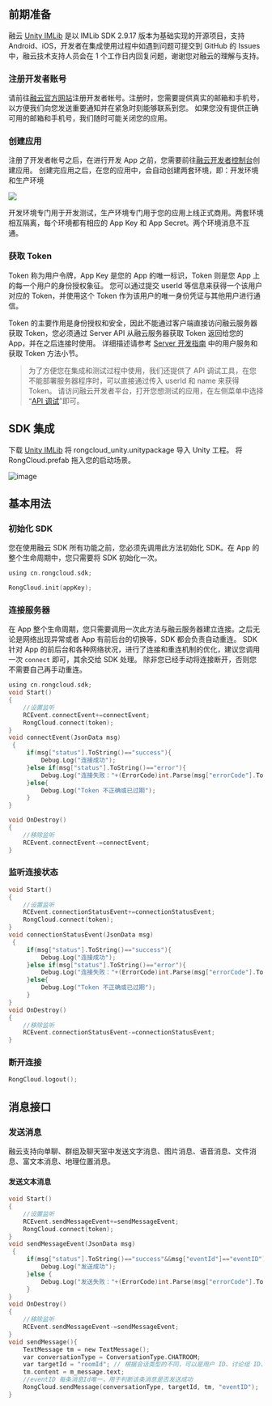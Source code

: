 ## 前期准备

融云 [Unity IMLib](https://github.com/rongcloud/rongcloud-unity-imlib) 是以 IMLib SDK 2.9.17 版本为基础实现的开源项目，支持 Android、iOS，开发者在集成使用过程中如遇到问题可提交到 GitHub 的 Issues 中，融云技术支持人员会在 1 个工作日内回复问题，谢谢您对融云的理解与支持。

### 注册开发者账号

请前往[融云官方网站](https://developer.rongcloud.cn/signup)注册开发者帐号。注册时，您需要提供真实的邮箱和手机号，以方便我们向您发送重要通知并在紧急时刻能够联系到您。
如果您没有提供正确可用的邮箱和手机号，我们随时可能关闭您的应用。

### 创建应用

注册了开发者帐号之后，在进行开发 App 之前，您需要前往[融云开发者控制台](https://developer.rongcloud.cn/signup)创建应用。
创建完应用之后，在您的应用中，会自动创建两套环境，即：开发环境和生产环境

![](https://user-images.githubusercontent.com/1709072/55678058-2bcd1280-5926-11e9-867f-b6964b1bdbaf.png)

开发环境专门用于开发测试，生产环境专门用于您的应用上线正式商用。两套环境相互隔离，每个环境都有相应的 App Key 和 App Secret。两个环境消息不互通。

### 获取 Token

Token 称为用户令牌，App Key 是您的 App 的唯一标识，Token 则是您 App 上的每一个用户的身份授权象征。
您可以通过提交 userId 等信息来获得一个该用户对应的 Token，并使用这个 Token 作为该用户的唯一身份凭证与其他用户进行通信。

Token 的主要作用是身份授权和安全，因此不能通过客户端直接访问融云服务器获取 Token，您必须通过 Server API 从融云服务器获取 Token 返回给您的 App，并在之后连接时使用。
详细描述请参考 [Server 开发指南](https://www.rongcloud.cn/docs/server.html#获取_Token_方法) 中的用户服务和获取 Token 方法小节。

> 为了方便您在集成和测试过程中使用，我们还提供了 API 调试工具，在您不能部署服务器程序时，可以直接通过传入 userId 和 name 来获得 Token。
> 请访问融云开发者平台，打开您想测试的应用，在左侧菜单中选择 “[API 调试](https://developer.rongcloud.cn/apitool/qmZqBYUO1SBO+jDieKo=)”即可。

## SDK 集成

下载 [Unity IMLib](https://github.com/rongcloud/rongcloud-unity-imlib) 将 rongcloud_unity.unitypackage 导入 Unity 工程。
将 RongCloud.prefab 拖入您的启动场景。

![image](https://raw.githubusercontent.com/rongcloud/rongcloud-unity-imlib/master/Docs/images/dropprefab.png)

## 基本用法

### 初始化 SDK

您在使用融云 SDK 所有功能之前，您必须先调用此方法初始化 SDK。在 App 的整个生命周期中，您只需要将 SDK 初始化一次。

```c
using cn.rongcloud.sdk;

RongCloud.init(appKey);
```

### 连接服务器

在 App 整个生命周期，您只需要调用一次此方法与融云服务器建立连接。之后无论是网络出现异常或者 App 有前后台的切换等，SDK 都会负责自动重连。
SDK 针对 App 的前后台和各种网络状况，进行了连接和重连机制的优化，建议您调用一次 `connect` 即可，其余交给 SDK 处理。
除非您已经手动将连接断开，否则您不需要自己再手动重连。

```c
using cn.rongcloud.sdk;
void Start()
{
    //设置监听
    RCEvent.connectEvent+=connectEvent;
    RongCloud.connect(token);
}
void connectEvent(JsonData msg)
 {
     if(msg["status"].ToString()=="success"){
         Debug.Log("连接成功");
     }else if(msg["status"].ToString()=="error"){
         Debug.Log("连接失败："+(ErrorCode)int.Parse(msg["errorCode"].ToString()));
     }else{
         Debug.Log("Token 不正确或已过期");
     }
}

void OnDestroy()
{
    //移除监听
    RCEvent.connectEvent-=connectEvent;
}
```

### 监听连接状态

```c
void Start()
{
    //设置监听
    RCEvent.connectionStatusEvent+=connectionStatusEvent;
    RongCloud.connect(token);
}
void connectionStatusEvent(JsonData msg)
 {
     if(msg["status"].ToString()=="success"){
         Debug.Log("连接成功");
     }else if(msg["status"].ToString()=="error"){
         Debug.Log("连接失败："+(ErrorCode)int.Parse(msg["errorCode"].ToString()));
     }else{
         Debug.Log("Token 不正确或已过期");
     }
}
void OnDestroy()
{
    //移除监听
    RCEvent.connectionStatusEvent-=connectionStatusEvent;
}
```

### 断开连接

```c
RongCloud.logout();
```

## 消息接口

### 发送消息

融云支持向单聊、群组及聊天室中发送文字消息、图片消息、语音消息、文件消息、富文本消息、地理位置消息。

#### 发送文本消息

```c
void Start()
{
    //设置监听
    RCEvent.sendMessageEvent+=sendMessageEvent;
    RongCloud.connect(token);
}
void sendMessageEvent(JsonData msg)
 {
     if(msg["status"].ToString()=="success"&&msg["eventId"]=="eventID"){
         Debug.Log("发送成功");
     }else {
         Debug.Log("发送失败："+(ErrorCode)int.Parse(msg["errorCode"].ToString()));
     }
}
void OnDestroy()
{
    //移除监听
    RCEvent.sendMessageEvent-=sendMessageEvent;
}
void sendMessage(){
    TextMessage tm = new TextMessage();
    var conversationType = ConversationType.CHATROOM;
    var targetId = "roomId"; // 根据会话类型的不同，可以是用户 ID、讨论组 ID、组群 ID 等
    tm.content = m_message.text;
    //eventID 每条消息Id唯一，用于判断该条消息是否发送成功
    RongCloud.sendMessage(conversationType, targetId, tm, "eventID");
}
```
